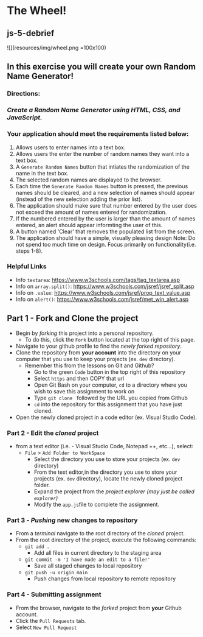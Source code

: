 # **The Wheel!**

## js-5-debrief

![](resources/img/wheel.png =100x100)

## In this exercise you will create your own Random Name Generator!

### **Directions:**

### _Create a Random Name Generator using HTML, CSS, and JavaScript._

### **Your application should meet the requirements listed below:**

 1. Allows users to enter names into a text box.
 2. Allows users the enter the number of random names they want into a text box.
 3. A `Generate Random Names` button that intiates the randomization of the name in the text box.
 4. The selected random names are displayed to the browser.
 5. Each time the `Generate Random Names` button is pressed, the previous names should be cleared, and a new selection of names should appear (instead of the new selection adding the prior list).
 5. The application should make sure that number entered by the user does not exceed the amount of names entered for randomization.
 6. If the numbered entered by the user is larger than the amount of names entered, an alert should appear informting the user of this.
 7. A button named 'Clear' that removes the populated list from the screen. 
 8. The application should have a simple, visually pleasing design
 Note: Do not spend too much time on design. Focus primarily on functionality(i.e. steps 1-8).

### Helpful Links

- Info `textarea`: https://www.w3schools.com/tags/tag_textarea.asp
- Info on `array.split()`: https://www.w3schools.com/jsref/jsref_split.asp
- Info on `.value`: https://www.w3schools.com/jsref/prop_text_value.asp
- Info on `alert()`: https://www.w3schools.com/jsref/met_win_alert.asp

## Part 1 - Fork and Clone the project

- Begin by _forking_ this project into a personal repository.
  - To do this, click the `Fork` button located at the top right of this page.
- Navigate to your github profile to find the _newly forked repository_.
- Clone the repository from **your account** into the directory on your computer that you use to keep your projects (ex. `dev` directory).
  - Remember this from the lessons on Git and Github?
    - Go to the green `Code` button in the top right of this repository
    - Select `https` and then COPY that url
    - Open Git Bash on your computer, `cd` to a directory where you wish to save this assignment to work on
    - Type `git clone ` followed by the URL you copied from Github
    - `cd` into the repository for this assignment that you have just cloned.
- Open the newly cloned project in a code editor (ex. Visual Studio Code).

### Part 2 - Edit the _cloned_ project

- from a text editor (i.e. - Visual Studio Code, Notepad ++, etc...), select:
  - `File` > `Add Folder to WorkSpace`
    - Select the directory you use to store your projects (ex. `dev` directory)
    - From the text editor,in the directory you use to store your projects (ex. `dev` directory), locate the newly cloned project folder.
    - Expand the project from the _project explorer (may just be called `explorer`)_
    - Modify the `app.js`file to complete the assignment.

### Part 3 - _Pushing_ new changes to repository

- From a _terminal_ navigate to the root directory of the _cloned_ project.
- From the root directory of the project, execute the following commands:
  - `git add .`
    - Add all files in current directory to the staging area
  - `git commit -m 'I have made an edit to a file!'`
    - Save all staged changes to local repository
  - `git push -u origin main`
    - Push changes from local repository to remote repository

### Part 4 - Submitting assignment

- From the browser, navigate to the _forked_ project from **your** Github account.
- Click the `Pull Requests` tab.
- Select `New Pull Request`
